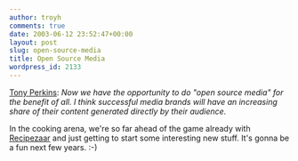 ```yaml
---
author: troyh
comments: true
date: 2003-06-12 23:52:47+00:00
layout: post
slug: open-source-media
title: Open Source Media
wordpress_id: 2133
---
```


[Tony Perkins](http://www.alwayson-network.com/comments.php?id=534_0_2_0_C): _Now we have the opportunity to do "open source media" for the benefit of all. I think successful media brands will have an increasing share of their content generated directly by their audience._

In the cooking arena, we're so far ahead of the game already with [Recipezaar](http://recipezaar.com) and just getting to start some interesting new stuff. It's gonna be a fun next few years. :-)
